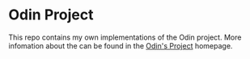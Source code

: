 # Odin Project

This repo contains my own implementations of the Odin project. More infomation about the can be found in the [Odin's Project](https://www.theodinproject.com/) homepage.
